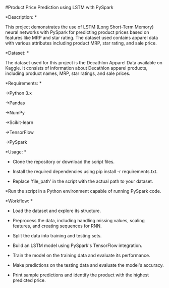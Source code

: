 #Product Price Prediction using LSTM with PySpark



*Description: *

This project demonstrates the use of LSTM (Long Short-Term Memory) neural networks with PySpark for predicting product prices based on features like MRP and star rating. The dataset used contains apparel data with various attributes including product MRP, star rating, and sale price.



*Dataset: *

The dataset used for this project is the Decathlon Apparel Data available on Kaggle. It consists of information about Decathlon apparel products, including product names, MRP, star ratings, and sale prices.



*Requirements: *

->Python 3.x

->Pandas

->NumPy

->Scikit-learn

->TensorFlow

->PySpark



*Usage: *

* Clone the repository or download the script files.

* Install the required dependencies using pip install -r requirements.txt.

* Replace 'file_path' in the script with the actual path to your dataset.

*Run the script in a Python environment capable of running PySpark code.



*Workflow: *

* Load the dataset and explore its structure.

* Preprocess the data, including handling missing values, scaling features, and creating sequences for RNN.

* Split the data into training and testing sets.

* Build an LSTM model using PySpark's TensorFlow integration.

* Train the model on the training data and evaluate its performance.

* Make predictions on the testing data and evaluate the model's accuracy.

* Print sample predictions and identify the product with the highest predicted price.
